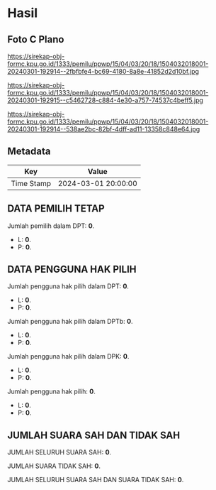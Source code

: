 # Hasil

## Foto C Plano

https://sirekap-obj-formc.kpu.go.id/1333/pemilu/ppwp/15/04/03/20/18/1504032018001-20240301-192914--2fbfbfe4-bc69-4180-8a8e-41852d2d10bf.jpg

https://sirekap-obj-formc.kpu.go.id/1333/pemilu/ppwp/15/04/03/20/18/1504032018001-20240301-192915--c5462728-c884-4e30-a757-74537c4beff5.jpg

https://sirekap-obj-formc.kpu.go.id/1333/pemilu/ppwp/15/04/03/20/18/1504032018001-20240301-192914--538ae2bc-82bf-4dff-ad11-13358c848e64.jpg


## Metadata

| Key        | Value               |
| ---------- | ------------------- |
| Time Stamp | 2024-03-01 20:00:00 |


## DATA PEMILIH TETAP

Jumlah pemilih dalam DPT: **0**.
 * L: **0**.
 * P: **0**.

## DATA PENGGUNA HAK PILIH

Jumlah pengguna hak pilih dalam DPT: **0**.
 * L: **0**.
 * P: **0**.

Jumlah pengguna hak pilih dalam DPTb: **0**.
 * L: **0**.
 * P: **0**.

Jumlah pengguna hak pilih dalam DPK: **0**.
 * L: **0**.
 * P: **0**.

Jumlah pengguna hak pilih: **0**.
 * L: **0**.
 * P: **0**.

## JUMLAH SUARA SAH DAN TIDAK SAH

JUMLAH SELURUH SUARA SAH: **0**.

JUMLAH SUARA TIDAK SAH: **0**.

JUMLAH SELURUH SUARA SAH DAN SUARA TIDAK SAH: **0**.


